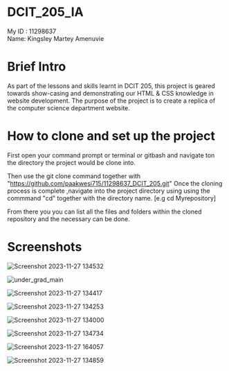 # DCIT_205_IA
 My ID : 11298637        
 Name: Kingsley Martey Amenuvie
 
 # Brief Intro
 As part of the lessons and skills learnt in DCIT 205, this project is geared towards show-casing 
and demonstrating our HTML & CSS knowledge in website development. The purpose of the project is to create a replica of the computer science department  website.

# How to clone and set up the project
First open your command prompt or terminal or gitbash and navigate ton the directory 
the project would be clone into.

Then use the git clone command together with "https://github.com/paakwesi715/11298637_DCIT_205.git"
Once the cloning process is complete ,navigate into the project directory using using the commmand "cd" together with the directory name.
[e.g cd Myrepository]

From there you you can list all the files and folders within the cloned repository and the necessary can be done.

# Screenshots

![Screenshot 2023-11-27 134532](https://github.com/paakwesi715/11298637_DCIT_205/assets/135952966/e908710a-e20b-46f8-8acc-e7eb6cff1bd8)




![under_grad_main](https://github.com/paakwesi715/11298637_DCIT_205/assets/135952966/96c07c3a-677b-44a9-ad82-083c88615db1)





![Screenshot 2023-11-27 134417](https://github.com/paakwesi715/11298637_DCIT_205/assets/135952966/44b1ec3b-6162-48a2-bb1a-be5ca455a2a4)




![Screenshot 2023-11-27 134253](https://github.com/paakwesi715/11298637_DCIT_205/assets/135952966/bfe8913d-25de-4729-8211-212d17628655)




![Screenshot 2023-11-27 134000](https://github.com/paakwesi715/11298637_DCIT_205/assets/135952966/de4eb246-8bab-47a1-bc38-431cd41dadf5)



![Screenshot 2023-11-27 134734](https://github.com/paakwesi715/11298637_DCIT_205/assets/135952966/bd9baf14-7742-47ee-91a9-34743c87b536)



![Screenshot 2023-11-27 164057](https://github.com/paakwesi715/11298637_DCIT_205/assets/135952966/cf3f4d7c-8a75-4bb7-8604-61d965f789d4)

![Screenshot 2023-11-27 134859](https://github.com/paakwesi715/11298637_DCIT_205/assets/135952966/dd141416-aab3-48a7-b1fd-a59c6974882d)
